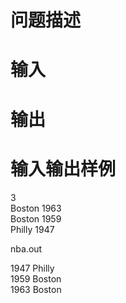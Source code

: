 

# 问题描述



# 输入



# 输出



# 输入输出样例


<p>
3<br/>
Boston 1963<br/>
Boston 1959<br/>
Philly 1947
</p>
<p>
nba.out
</p>
<p>
1947 Philly<br/>
1959 Boston<br/>
1963 Boston
</p>
